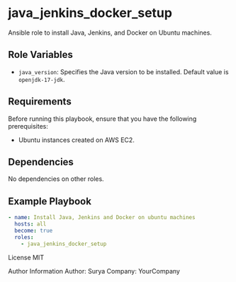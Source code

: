 # java_jenkins_docker_setup

Ansible role to install Java, Jenkins, and Docker on Ubuntu machines.

## Role Variables

- `java_version`: Specifies the Java version to be installed. Default value is `openjdk-17-jdk`.

## Requirements

Before running this playbook, ensure that you have the following prerequisites:

- Ubuntu instances created on AWS EC2.

## Dependencies

No dependencies on other roles.

## Example Playbook

```yaml
- name: Install Java, Jenkins and Docker on ubuntu machines
  hosts: all
  become: true
  roles:
    - java_jenkins_docker_setup
```

License
MIT

Author Information
Author: Surya
Company: YourCompany

